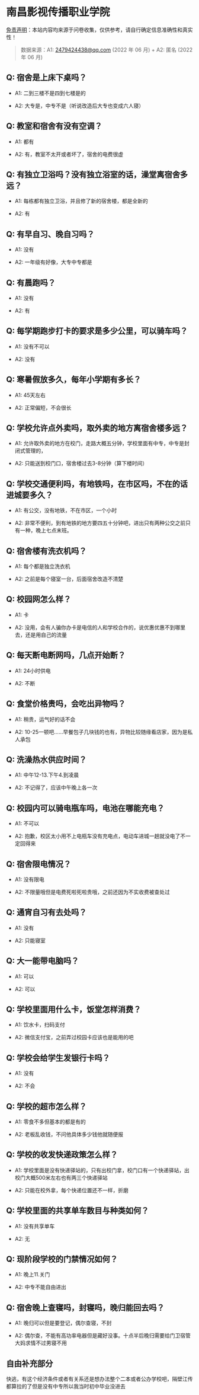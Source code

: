 # 南昌影视传播职业学院

[免责声明](https://colleges.chat/#_3)：本站内容均来源于问卷收集，仅供参考，请自行确定信息准确性和真实性！

> 数据来源：A1: 2479424438@qq.com (2022 年 06 月) + A2: 匿名 (2022 年 06 月)

## Q: 宿舍是上床下桌吗？

- A1: 二到三楼不是四到七楼是的

- A2: 大专是，中专不是（听说改造后大专也变成六人寝）

## Q: 教室和宿舍有没有空调？

- A1: 都有

- A2: 有，教室不太开或者坏了，宿舍的电费很虚

## Q: 有独立卫浴吗？没有独立浴室的话，澡堂离宿舍多远？

- A1: 每栋都有独立卫浴，并且修了新的宿舍楼，都是全新的

- A2: 有

## Q: 有早自习、晚自习吗？

- A1: 没有

- A2: 一年级有好像，大专中专都是

## Q: 有晨跑吗？

- A1: 没有

- A2: 有

## Q: 每学期跑步打卡的要求是多少公里，可以骑车吗？

- A1: 没有不可以

- A2: 没有

## Q: 寒暑假放多久，每年小学期有多长？

- A1: 45天左右

- A2: 正常偏短，不会很长

## Q: 学校允许点外卖吗，取外卖的地方离宿舍楼多远？

- A1: 允许取外卖的地方在校门，走路大概五分钟，学校里面有中专，中专是封闭式管理的，

- A2: 只能送到校门口，宿舍楼过去3-8分钟（算下楼时间）

## Q: 学校交通便利吗，有地铁吗，在市区吗，不在的话进城要多久？

- A1: 有公交，没有地铁，不在市区，一个小时

- A2: 非常不便利，到有地铁的地方要四五十分钟吧，进出只有两种公交之前只有一种，晚上七点末班。

## Q: 宿舍楼有洗衣机吗？

- A1: 每个都是独立洗衣机

- A2: 之前是每个寝室一台，后面宿舍改造不清楚

## Q: 校园网怎么样？

- A1: 卡

- A2: 没用，会有人骗你办卡是电信的人和学校合作的，说优惠优惠不到哪里去，还是用自己的流量

## Q: 每天断电断网吗，几点开始断？

- A1: 24小时供电

- A2: 不断

## Q: 食堂价格贵吗，会吃出异物吗？

- A1: 稍贵，运气好的话不会

- A2: 10-25一顿吧……早餐包子几块钱的也有，异物比较随缘看店家，因为是私人承包

## Q: 洗澡热水供应时间？

- A1: 中午12-13.下午4.到凌晨

- A2: 不记得了，应该中午晚上各一次

## Q: 校园内可以骑电瓶车吗，电池在哪能充电？

- A1: 不可以

- A2: 抱歉，校区太小用不上电瓶车没有充电点，电动车进城一趟就没电了不一定回得来

## Q: 宿舍限电情况？

- A1: 没有限电

- A2: 不限量哦但是电费死啦死啦贵哦，之前还因为不实收费被查处过

## Q: 通宵自习有去处吗？

- A1: 没有

- A2: 只能寝室

## Q: 大一能带电脑吗？

- A1: 可以

- A2: 可以

## Q: 学校里面用什么卡，饭堂怎样消费？

- A1: 饮水卡，扫码支付

- A2: 微信支付宝，之前弄过校园卡应该也是能用的吧

## Q: 学校会给学生发银行卡吗？

- A1: 没有

- A2: 不会

## Q: 学校的超市怎么样？

- A1: 零食不多但基本的都是有的

- A2: 老板乱收钱，不问他具体多少钱他就随便报

## Q: 学校的收发快递政策怎么样？

- A1: 学校里面是没有快递驿站的，只有出校门拿，校门口有一个快递驿站，出校门大概500米左右也有两三个快递驿站

- A2: 只能在校外拿，每个快递位置还不一样，折磨

## Q: 学校里面的共享单车数目与种类如何？

- A1: 没有共享单车

- A2: 无

## Q: 现阶段学校的门禁情况如何？

- A1: 晚上11.关门

- A2: 中专不能自由进出

## Q: 宿舍晚上查寝吗，封寝吗，晚归能回去吗？

- A1: 晚归可以但是要登记，偶尔查寝，不封

- A2: 偶尔查，不能有高功率电器但是藏好没事。十点半后晚归需要给门卫宿管大妈求情不过男寝不用

## 自由补充部分

快逃，有这个经济条件或者有关系还是想办法整个二本或者公办学校吧，隔壁江传都算拉的了但是没有中专所以我当时初中毕业没进去